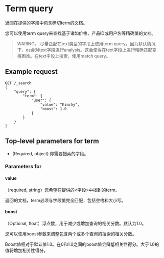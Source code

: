 # Term query

返回在提供的字段中包含确切term的文档。

您可以使用term query来查找基于诸如价格、产品ID或用户名等精确值的文档。

> WARING。 尽量匹配在text类型的字段上使用term query。因为默认情况下，es会对text字段进行analysis。这会使得在text字段上进行精确匹配变得困难。在text字段上搜索，使用match query。

## Example request
```
GET /_search
{
    "query": {
        "term": {
            "user": {
                "value": "Kimchy",
                "boost": 1.0
            }
        }
    }
}
```

## Top-level parameters for term
* <field> (Required, object) 你需要搜索的字段。


### Parameters for <field>
#### value
（required, string）您希望在提供的<字段>中找到的term。

返回的文档，term必须与字段值完全匹配，包括空格和大小写。


#### boost
（Optional, float）浮点数，用于减少或增加查询的相关分数。默认为1.0。

您可以使用boost参数来调整包含两个或多个查询的搜索的相关分数。

Boost值相对于默认值1.0。在0和1.0之间的boost值会降低相关性得分。大于1.0的值将增加相关性得分。